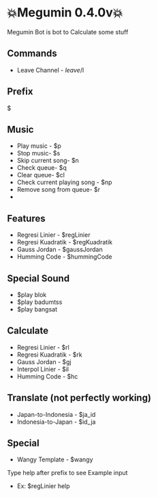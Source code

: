 # 💥Megumin 0.4.0v💥
Megumin Bot is bot to Calculate some stuff

## Commands
* Leave Channel - $leave/$l

## Prefix
$

## Music
* Play music - $p
* Stop music- $s
* Skip current song- $n
* Check queue- $q
* Clear queue- $cl
* Check current playing song - $np
* Remove song from queue- $r
* 
## Features
* Regresi Linier - $regLinier 
* Regresi Kuadratik - $regKuadratik 
* Gauss Jordan - $gaussJordan
* Humming Code - $hummingCode

## Special Sound
* $play blok
* $play badumtss
* $play bangsat

## Calculate
* Regresi Linier - $rl
* Regresi Kuadratik - $rk
* Gauss Jordan - $gj
* Interpol Linier - $il
* Humming Code - $hc

## Translate (not perfectly working)
* Japan-to-Indonesia - $ja_id
* Indonesia-to-Japan - $id_ja

## Special
* Wangy Template - $wangy

Type help after prefix to see Example input
* Ex: $regLinier help

